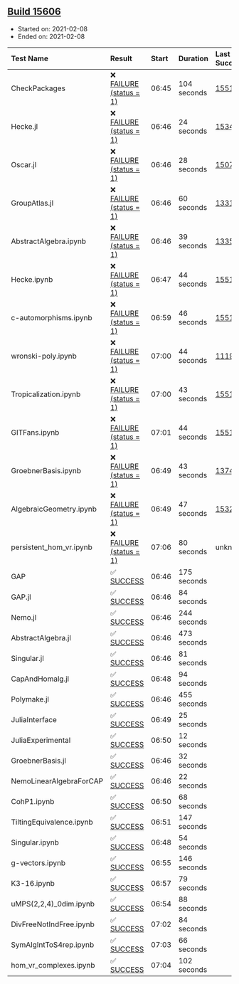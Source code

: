 ## [Build 15606](https://oscarci.mathematik.uni-kl.de/job/oscar/15606/)

* Started on: 2021-02-08
* Ended on: 2021-02-08

| Test Name    | Result | Start | Duration | Last Success | First Failure |
|:-------------|:-------|:------|:---------|:-------------|:--------------|
| CheckPackages | ❌ [FAILURE (status = 1)](https://oscarci.mathematik.uni-kl.de/job/oscar/15606/artifact/logs/build-15606/CheckPackages.log) | 06:45 | 104 seconds | [15514](https://oscarci.mathematik.uni-kl.de/job/oscar/15514/) | [15515](https://oscarci.mathematik.uni-kl.de/job/oscar/15515/) |
| Hecke.jl | ❌ [FAILURE (status = 1)](https://oscarci.mathematik.uni-kl.de/job/oscar/15606/artifact/logs/build-15606/Hecke.jl.log) | 06:46 | 24 seconds | [15344](https://oscarci.mathematik.uni-kl.de/job/oscar/15344/) | [15348](https://oscarci.mathematik.uni-kl.de/job/oscar/15348/) |
| Oscar.jl | ❌ [FAILURE (status = 1)](https://oscarci.mathematik.uni-kl.de/job/oscar/15606/artifact/logs/build-15606/Oscar.jl.log) | 06:46 | 28 seconds | [15079](https://oscarci.mathematik.uni-kl.de/job/oscar/15079/) | [15080](https://oscarci.mathematik.uni-kl.de/job/oscar/15080/) |
| GroupAtlas.jl | ❌ [FAILURE (status = 1)](https://oscarci.mathematik.uni-kl.de/job/oscar/15606/artifact/logs/build-15606/GroupAtlas.jl.log) | 06:46 | 60 seconds | [13311](https://oscarci.mathematik.uni-kl.de/job/oscar/13311/) | [13312](https://oscarci.mathematik.uni-kl.de/job/oscar/13312/) |
| AbstractAlgebra.ipynb | ❌ [FAILURE (status = 1)](https://oscarci.mathematik.uni-kl.de/job/oscar/15606/artifact/logs/build-15606/AbstractAlgebra.ipynb.log) | 06:46 | 39 seconds | [13355](https://oscarci.mathematik.uni-kl.de/job/oscar/13355/) | [13356](https://oscarci.mathematik.uni-kl.de/job/oscar/13356/) |
| Hecke.ipynb | ❌ [FAILURE (status = 1)](https://oscarci.mathematik.uni-kl.de/job/oscar/15606/artifact/logs/build-15606/Hecke.ipynb.log) | 06:47 | 44 seconds | [15514](https://oscarci.mathematik.uni-kl.de/job/oscar/15514/) | [15515](https://oscarci.mathematik.uni-kl.de/job/oscar/15515/) |
| c-automorphisms.ipynb | ❌ [FAILURE (status = 1)](https://oscarci.mathematik.uni-kl.de/job/oscar/15606/artifact/logs/build-15606/c-automorphisms.ipynb.log) | 06:59 | 46 seconds | [15514](https://oscarci.mathematik.uni-kl.de/job/oscar/15514/) | [15515](https://oscarci.mathematik.uni-kl.de/job/oscar/15515/) |
| wronski-poly.ipynb | ❌ [FAILURE (status = 1)](https://oscarci.mathematik.uni-kl.de/job/oscar/15606/artifact/logs/build-15606/wronski-poly.ipynb.log) | 07:00 | 44 seconds | [11192](https://oscarci.mathematik.uni-kl.de/job/oscar/11192/) | [11193](https://oscarci.mathematik.uni-kl.de/job/oscar/11193/) |
| Tropicalization.ipynb | ❌ [FAILURE (status = 1)](https://oscarci.mathematik.uni-kl.de/job/oscar/15606/artifact/logs/build-15606/Tropicalization.ipynb.log) | 07:00 | 43 seconds | [15514](https://oscarci.mathematik.uni-kl.de/job/oscar/15514/) | [15515](https://oscarci.mathematik.uni-kl.de/job/oscar/15515/) |
| GITFans.ipynb | ❌ [FAILURE (status = 1)](https://oscarci.mathematik.uni-kl.de/job/oscar/15606/artifact/logs/build-15606/GITFans.ipynb.log) | 07:01 | 44 seconds | [15514](https://oscarci.mathematik.uni-kl.de/job/oscar/15514/) | [15515](https://oscarci.mathematik.uni-kl.de/job/oscar/15515/) |
| GroebnerBasis.ipynb | ❌ [FAILURE (status = 1)](https://oscarci.mathematik.uni-kl.de/job/oscar/15606/artifact/logs/build-15606/GroebnerBasis.ipynb.log) | 06:49 | 43 seconds | [13748](https://oscarci.mathematik.uni-kl.de/job/oscar/13748/) | [13749](https://oscarci.mathematik.uni-kl.de/job/oscar/13749/) |
| AlgebraicGeometry.ipynb | ❌ [FAILURE (status = 1)](https://oscarci.mathematik.uni-kl.de/job/oscar/15606/artifact/logs/build-15606/AlgebraicGeometry.ipynb.log) | 06:49 | 47 seconds | [15322](https://oscarci.mathematik.uni-kl.de/job/oscar/15322/) | [15323](https://oscarci.mathematik.uni-kl.de/job/oscar/15323/) |
| persistent_hom_vr.ipynb | ❌ [FAILURE (status = 1)](https://oscarci.mathematik.uni-kl.de/job/oscar/15606/artifact/logs/build-15606/persistent_hom_vr.ipynb.log) | 07:06 | 80 seconds | unknown | unknown |
| GAP | ✅ [SUCCESS](https://oscarci.mathematik.uni-kl.de/job/oscar/15606/artifact/logs/build-15606/GAP.log) | 06:46 | 175 seconds |  |  |
| GAP.jl | ✅ [SUCCESS](https://oscarci.mathematik.uni-kl.de/job/oscar/15606/artifact/logs/build-15606/GAP.jl.log) | 06:46 | 84 seconds |  |  |
| Nemo.jl | ✅ [SUCCESS](https://oscarci.mathematik.uni-kl.de/job/oscar/15606/artifact/logs/build-15606/Nemo.jl.log) | 06:46 | 244 seconds |  |  |
| AbstractAlgebra.jl | ✅ [SUCCESS](https://oscarci.mathematik.uni-kl.de/job/oscar/15606/artifact/logs/build-15606/AbstractAlgebra.jl.log) | 06:46 | 473 seconds |  |  |
| Singular.jl | ✅ [SUCCESS](https://oscarci.mathematik.uni-kl.de/job/oscar/15606/artifact/logs/build-15606/Singular.jl.log) | 06:46 | 81 seconds |  |  |
| CapAndHomalg.jl | ✅ [SUCCESS](https://oscarci.mathematik.uni-kl.de/job/oscar/15606/artifact/logs/build-15606/CapAndHomalg.jl.log) | 06:48 | 94 seconds |  |  |
| Polymake.jl | ✅ [SUCCESS](https://oscarci.mathematik.uni-kl.de/job/oscar/15606/artifact/logs/build-15606/Polymake.jl.log) | 06:46 | 455 seconds |  |  |
| JuliaInterface | ✅ [SUCCESS](https://oscarci.mathematik.uni-kl.de/job/oscar/15606/artifact/logs/build-15606/JuliaInterface.log) | 06:49 | 25 seconds |  |  |
| JuliaExperimental | ✅ [SUCCESS](https://oscarci.mathematik.uni-kl.de/job/oscar/15606/artifact/logs/build-15606/JuliaExperimental.log) | 06:50 | 12 seconds |  |  |
| GroebnerBasis.jl | ✅ [SUCCESS](https://oscarci.mathematik.uni-kl.de/job/oscar/15606/artifact/logs/build-15606/GroebnerBasis.jl.log) | 06:46 | 32 seconds |  |  |
| NemoLinearAlgebraForCAP | ✅ [SUCCESS](https://oscarci.mathematik.uni-kl.de/job/oscar/15606/artifact/logs/build-15606/NemoLinearAlgebraForCAP.log) | 06:46 | 22 seconds |  |  |
| CohP1.ipynb | ✅ [SUCCESS](https://oscarci.mathematik.uni-kl.de/job/oscar/15606/artifact/logs/build-15606/CohP1.ipynb.log) | 06:50 | 68 seconds |  |  |
| TiltingEquivalence.ipynb | ✅ [SUCCESS](https://oscarci.mathematik.uni-kl.de/job/oscar/15606/artifact/logs/build-15606/TiltingEquivalence.ipynb.log) | 06:51 | 147 seconds |  |  |
| Singular.ipynb | ✅ [SUCCESS](https://oscarci.mathematik.uni-kl.de/job/oscar/15606/artifact/logs/build-15606/Singular.ipynb.log) | 06:48 | 54 seconds |  |  |
| g-vectors.ipynb | ✅ [SUCCESS](https://oscarci.mathematik.uni-kl.de/job/oscar/15606/artifact/logs/build-15606/g-vectors.ipynb.log) | 06:55 | 146 seconds |  |  |
| K3-16.ipynb | ✅ [SUCCESS](https://oscarci.mathematik.uni-kl.de/job/oscar/15606/artifact/logs/build-15606/K3-16.ipynb.log) | 06:57 | 79 seconds |  |  |
| uMPS(2,2,4)_0dim.ipynb | ✅ [SUCCESS](https://oscarci.mathematik.uni-kl.de/job/oscar/15606/artifact/logs/build-15606/uMPS-2-2-4-_0dim.ipynb.log) | 06:54 | 88 seconds |  |  |
| DivFreeNotIndFree.ipynb | ✅ [SUCCESS](https://oscarci.mathematik.uni-kl.de/job/oscar/15606/artifact/logs/build-15606/DivFreeNotIndFree.ipynb.log) | 07:02 | 84 seconds |  |  |
| SymAlgIntToS4rep.ipynb | ✅ [SUCCESS](https://oscarci.mathematik.uni-kl.de/job/oscar/15606/artifact/logs/build-15606/SymAlgIntToS4rep.ipynb.log) | 07:03 | 66 seconds |  |  |
| hom_vr_complexes.ipynb | ✅ [SUCCESS](https://oscarci.mathematik.uni-kl.de/job/oscar/15606/artifact/logs/build-15606/hom_vr_complexes.ipynb.log) | 07:04 | 102 seconds |  |  |
